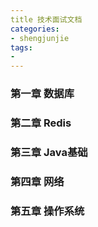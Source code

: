 ```yaml
---
title 技术面试文档
categories:
- shengjunjie
tags:
-  
---
```



<!--more-->
### 第一章 数据库
### 第二章 Redis
### 第三章 Java基础
### 第四章 网络
### 第五章 操作系统




